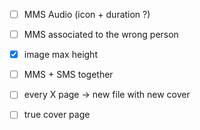- [ ] MMS Audio (icon + duration ?)
- [ ] MMS associated to the wrong person
- [x] image max height
- [ ] MMS + SMS together

- [ ] every X page → new file with new cover
- [ ] true cover page
